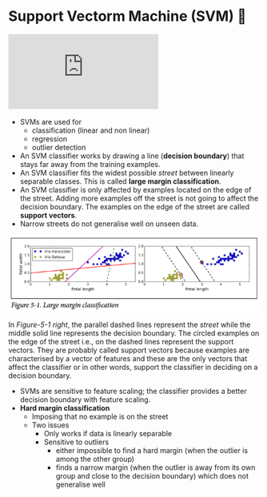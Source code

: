 # Support Vectorm Machine (SVM) :rocket:
![](https://img.shields.io/github/size/daspeks/machine-learning-notes/svm.md?color=green&label=Repository%20Size)

* SVMs are used for 
    * classification (linear and non linear)
    * regression
    * outlier detection
* An SVM classifier works by drawing a line (**decision boundary**) that stays far away from the training examples.
* An SVM classifier fits the widest possible *street* between linearly separable classes. This is called **large margin classification**.
* An SVM classifier is only affected by examples located on the edge of the street. Adding more examples off the street is not going to affect the decision boundary. The examples on the edge of the street are called **support vectors**.
* Narrow streets do not generalise well on unseen data.

![](./images/svm/fig-5-1.png)

In *Figure-5-1 right*, the parallel dashed lines represent the *street* while the middle solid line represents the decision boundary. The circled examples on the edge of the street i.e., on the dashed lines represent the support vectors. They are probably called support vectors because examples are characterised by a vector of features and these are the only vectors that affect the classifier or in other words, support the classifier in deciding on a decision boundary.

* SVMs are sensitive to feature scaling; the classifier provides a better decision boundary with feature scaling.
* **Hard margin classification**
   * Imposing that no example is on the street
   * Two issues
      * Only works if data is linearly separable
      * Sensitive to outliers
         * either impossible to find a hard margin (when the outlier is among the other group)
         * finds a narrow margin (when the outlier is away from its own group and close to the decision boundary) which does not generalise well
      
